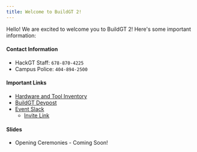 ```yaml
---
title: Welcome to BuildGT 2!
---
```


Hello! We are excited to welcome you to BuildGT 2! Here's some important information:

#### Contact Information
* HackGT Staff: `678-870-4225`
* Campus Police: `404-894-2500`

#### Important Links
* [Hardware and Tool Inventory](https://docs.google.com/spreadsheets/d/1vd15U7JxVduglCZjIfDKIU-sR2TFa-OrKB80Yavvt5Q/edit#gid=1119264129)
* [BuildGT Devpost](https://buildgt-2019.devpost.com/)
* [Event Slack](https://buildgt2.slack.com)
    * [Invite Link](https://join.slack.com/t/buildgt2/shared_invite/enQtNTUyNjMzMjQ5NDcyLThhZGE1ZmNkOGMwZDhmMzlhMGFiOWQyZjZjMzQ4Nzc4ODAyYWZjODNhYTk1NmRiMTk4YjE3NWQ0YmFlZjJhN2Y)

#### Slides
* Opening Ceremonies - Coming Soon!
